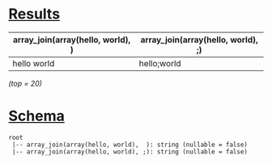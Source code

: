 # [Results](#tab/results)

|array_join(array(hello, world),  )|array_join(array(hello, world), ;)|
|----------------------------------|----------------------------------|
|hello world                       |hello;world                       |

_(top = 20)_

# [Schema](#tab/schema)

```shell
root
 |-- array_join(array(hello, world),  ): string (nullable = false)
 |-- array_join(array(hello, world), ;): string (nullable = false)

```
